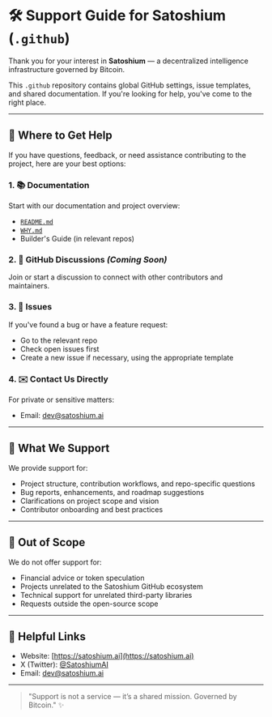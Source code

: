 # 🛠️ Support Guide for Satoshium (`.github`)

Thank you for your interest in **Satoshium** — a decentralized intelligence infrastructure governed by Bitcoin.

This `.github` repository contains global GitHub settings, issue templates, and shared documentation. If you're looking for help, you've come to the right place.

---

## 🙋 Where to Get Help

If you have questions, feedback, or need assistance contributing to the project, here are your best options:

### 1. 📚 Documentation

Start with our documentation and project overview:

* [`README.md`](../main/README.md)
* [`WHY.md`](../main/WHY.md)
* Builder's Guide (in relevant repos)

### 2. 🧵 GitHub Discussions *(Coming Soon)*

Join or start a discussion to connect with other contributors and maintainers.

### 3. 🐛 Issues

If you've found a bug or have a feature request:

* Go to the relevant repo
* Check open issues first
* Create a new issue if necessary, using the appropriate template

### 4. ✉️ Contact Us Directly

For private or sensitive matters:

* Email: [dev@satoshium.ai](mailto:dev@satoshium.ai)

---

## 🧠 What We Support

We provide support for:

* Project structure, contribution workflows, and repo-specific questions
* Bug reports, enhancements, and roadmap suggestions
* Clarifications on project scope and vision
* Contributor onboarding and best practices

---

## 🚫 Out of Scope

We do not offer support for:

* Financial advice or token speculation
* Projects unrelated to the Satoshium GitHub ecosystem
* Technical support for unrelated third-party libraries
* Requests outside the open-source scope

---

## 📝 Helpful Links

* Website: [https://satoshium.ai](https://satoshium.ai)
* X (Twitter): [@SatoshiumAI](https://x.com/SatoshiumAI)
* Email: [dev@satoshium.ai](mailto:dev@satoshium.ai)

---

> "Support is not a service — it’s a shared mission. Governed by Bitcoin." ✨
